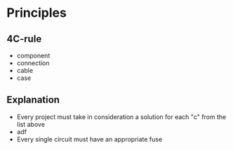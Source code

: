 # Principles

## 4C-rule
* component
* connection
* cable
* case

## Explanation

* Every project must take in consideration a solution for each "c" from the list above
 * adf
* Every single circuit must have an appropriate fuse
